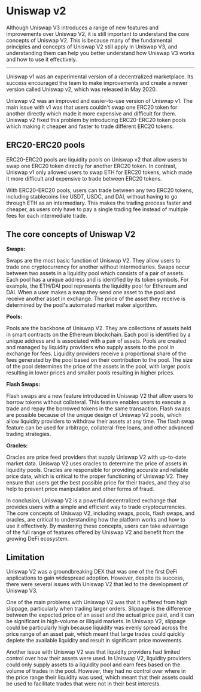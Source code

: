 # Uniswap v2

Although Uniswap V3 introduces a range of new features and improvements over Uniswap V2, it is still important to understand the core concepts of Uniswap V2. This is because many of the fundamental principles and concepts of Uniswap V2 still apply in Uniswap V3, and understanding them can help you better understand how Uniswap V3 works and how to use it effectively.

<hr>

Uniswap v1 was an experimental version of a decentralized marketplace. Its success encouraged the team to make improvements and create a newer version called Uniswap v2, which was released in May 2020.

Uniswap v2 was an improved and easier-to-use version of Uniswap v1. The main issue with v1 was that users couldn't swap one ERC20 token for another directly which made it more expensive and difficult for them. Uniswap v2 fixed this problem by introducing ERC20-ERC20 token pools which making it cheaper and faster to trade different ERC20 tokens.

## ERC20-ERC20 pools

ERC20-ERC20 pools are liquidity pools on Uniswap v2 that allow users to swap one ERC20 token directly for another ERC20 token. In contrast, Uniswap v1 only allowed users to swap ETH for ERC20 tokens, which made it more difficult and expensive to trade between ERC20 tokens.

With ERC20-ERC20 pools, users can trade between any two ERC20 tokens, including stablecoins like USDT, USDC, and DAI, without having to go through ETH as an intermediary. This makes the trading process faster and cheaper, as users only have to pay a single trading fee instead of multiple fees for each intermediate trade.

## The core concepts of Uniswap V2

**Swaps:**

Swaps are the most basic function of Uniswap V2. They allow users to trade one cryptocurrency for another without intermediaries. Swaps occur between two assets in a liquidity pool which consists of a pair of assets. Each pool has a unique address and is identified by its token symbols. For example, the ETH/DAI pool represents the liquidity pool for Ethereum and DAI. When a user makes a swap they send one asset to the pool and receive another asset in exchange. The price of the asset they receive is determined by the pool's automated market maker algorithm.

**Pools:**

Pools are the backbone of Uniswap V2. They are collections of assets held in smart contracts on the Ethereum blockchain. Each pool is identified by a unique address and is associated with a pair of assets. Pools are created and managed by liquidity providers who supply assets to the pool in exchange for fees. Liquidity providers receive a proportional share of the fees generated by the pool based on their contribution to the pool. The size of the pool determines the price of the assets in the pool, with larger pools resulting in lower prices and smaller pools resulting in higher prices.

**Flash Swaps:**

Flash swaps are a new feature introduced in Uniswap V2 that allow users to borrow tokens without collateral. This feature enables users to execute a trade and repay the borrowed tokens in the same transaction. Flash swaps are possible because of the unique design of Uniswap V2 pools, which allow liquidity providers to withdraw their assets at any time. The flash swap feature can be used for arbitrage, collateral-free loans, and other advanced trading strategies.

**Oracles:**

Oracles are price feed providers that supply Uniswap V2 with up-to-date market data. Uniswap V2 uses oracles to determine the price of assets in liquidity pools. Oracles are responsible for providing accurate and reliable price data, which is critical to the proper functioning of Uniswap V2. They ensure that users get the best possible price for their trades, and they also help to prevent price manipulation and other forms of fraud.

In conclusion, Uniswap V2 is a powerful decentralized exchange that provides users with a simple and efficient way to trade cryptocurrencies. The core concepts of Uniswap V2, including swaps, pools, flash swaps, and oracles, are critical to understanding how the platform works and how to use it effectively. By mastering these concepts, users can take advantage of the full range of features offered by Uniswap V2 and benefit from the growing DeFi ecosystem.

## Limitation

Uniswap V2 was a groundbreaking DEX that was one of the first DeFi applications to gain widespread adoption. However, despite its success, there were several issues with Uniswap V2 that led to the development of Uniswap V3.

One of the main problems with Uniswap V2 was that it suffered from high slippage, particularly when trading larger orders. Slippage is the difference between the expected price of an asset and the actual price paid, and it can be significant in high-volume or illiquid markets. In Uniswap V2, slippage could be particularly high because liquidity was evenly spread across the price range of an asset pair, which meant that large trades could quickly deplete the available liquidity and result in significant price movements.

Another issue with Uniswap V2 was that liquidity providers had limited control over how their assets were used. In Uniswap V2, liquidity providers could only supply assets to a liquidity pool and earn fees based on the volume of trades in the pool. However, they had no control over where in the price range their liquidity was used, which meant that their assets could be used to facilitate trades that were not in their best interests.
